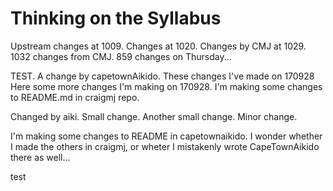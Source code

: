 # Thinking on the Syllabus

Upstream changes at 1009.
Changes at 1020.
Changes by CMJ at 1029.
1032 changes from CMJ.
859 changes on Thursday...

TEST. A change by capetownAikido.
These changes I've made on 170928
Here some more changes I'm making on 170928.
I'm making some changes to README.md in craigmj repo.

Changed by aiki. Small change. Another small change.
Minor change.

I'm making some changes to README in capetownaikido. I wonder whether I made the others in craigmj, or wheter I mistakenly wrote CapeTownAikido there as well...

test